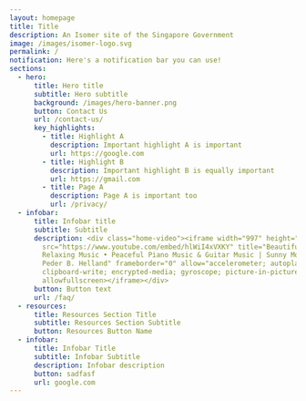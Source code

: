 ```yaml
---
layout: homepage
title: Title
description: An Isomer site of the Singapore Government
image: /images/isomer-logo.svg
permalink: /
notification: Here's a notification bar you can use!
sections:
  - hero:
      title: Hero title
      subtitle: Hero subtitle
      background: /images/hero-banner.png
      button: Contact Us
      url: /contact-us/
      key_highlights:
        - title: Highlight A
          description: Important highlight A is important
          url: https://google.com
        - title: Highlight B
          description: Important highlight B is equally important
          url: https://gmail.com
        - title: Page A
          description: Page A is important too
          url: /privacy/
  - infobar:
      title: Infobar title
      subtitle: Subtitle
      description: <div class="home-video"><iframe width="997" height="561"
        src="https://www.youtube.com/embed/hlWiI4xVXKY" title="Beautiful
        Relaxing Music • Peaceful Piano Music & Guitar Music | Sunny Mornings by
        Peder B. Helland" frameborder="0" allow="accelerometer; autoplay;
        clipboard-write; encrypted-media; gyroscope; picture-in-picture"
        allowfullscreen></iframe></div>
      button: Button text
      url: /faq/
  - resources:
      title: Resources Section Title
      subtitle: Resources Section Subtitle
      button: Resources Button Name
  - infobar:
      title: Infobar Title
      subtitle: Infobar Subtitle
      description: Infobar description
      button: sadfasf
      url: google.com
---
```

